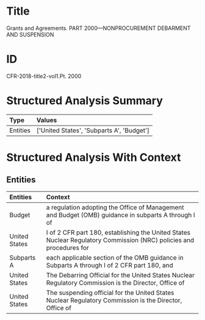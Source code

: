# Title

 Grants and Agreements. PART 2000—NONPROCUREMENT DEBARMENT AND SUSPENSION


# ID

 CFR-2018-title2-vol1.Pt. 2000


# Structured Analysis Summary

| Type     | Values                                    |
|:---------|:------------------------------------------|
| Entities | ['United States', 'Subparts A', 'Budget'] |


# Structured Analysis With Context

 


## Entities

| Entities      | Context                                                                                                             |
|:--------------|:--------------------------------------------------------------------------------------------------------------------|
| Budget        | a regulation adopting the Office of Management and Budget (OMB) guidance in subparts A through I of                 |
| United States | I of 2 CFR part 180, establishing the United States Nuclear Regulatory Commission (NRC) policies and procedures for |
| Subparts A    | each applicable section of the OMB guidance in Subparts A through I of 2 CFR part 180, and                          |
| United States | The Debarring Official for the  United States Nuclear Regulatory Commission is the Director, Office of              |
| United States | The suspending official for the  United States Nuclear Regulatory Commission is the Director, Office of             |


